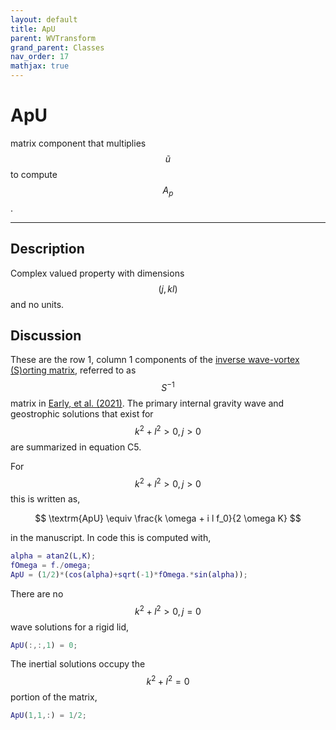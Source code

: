 ```yaml
---
layout: default
title: ApU
parent: WVTransform
grand_parent: Classes
nav_order: 17
mathjax: true
---
```


#  ApU

matrix component that multiplies $$\tilde{u}$$ to compute $$A_p$$.


---

## Description
Complex valued property with dimensions $$(j,kl)$$ and no units.

## Discussion

These are the row 1, column 1 components of the [inverse wave-vortex (S)orting matrix](/mathematical-introduction/transformations.html), referred to as $$S^{-1}$$ matrix in [Early, et al. (2021)](https://doi.org/10.1017/jfm.2020.995). The primary internal gravity wave and geostrophic solutions that exist for $$k^2+l^2>0, j>0$$ are summarized in equation C5.

For $$k^2+l^2>0, j>0$$ this is written as,

$$
\textrm{ApU} \equiv \frac{k \omega + i l f_0}{2 \omega K}
$$

in the manuscript. In code this is computed with,

```matlab
alpha = atan2(L,K);
fOmega = f./omega;
ApU = (1/2)*(cos(alpha)+sqrt(-1)*fOmega.*sin(alpha));
```

There are no $$k^2+l^2>0, j=0$$ wave solutions for a rigid lid,

```matlab
ApU(:,:,1) = 0;
```

The inertial solutions occupy the $$k^2+l^2=0$$ portion of the matrix,

```matlab
ApU(1,1,:) = 1/2;
```

